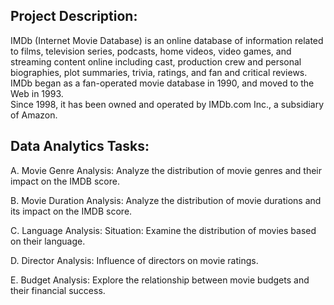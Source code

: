 ## Project Description: 
IMDb (Internet Movie Database) is an online database of information related to films, 
television series, podcasts, home videos, video games, and streaming content online including cast, production crew and personal biographies, plot summaries, trivia, ratings, and fan and critical reviews. IMDb began as a fan-operated movie database in 1990, and moved to the Web in 1993.   
Since 1998, it has been owned and operated by IMDb.com Inc., a subsidiary of Amazon.  

## Data Analytics Tasks:

A. Movie Genre Analysis: Analyze the distribution of movie genres and their impact on the IMDB score.  

B. Movie Duration Analysis: Analyze the distribution of movie durations and its impact on the IMDB score.

C. Language Analysis: Situation: Examine the distribution of movies based on their language.

D. Director Analysis: Influence of directors on movie ratings.

E. Budget Analysis: Explore the relationship between movie budgets and their financial success.
